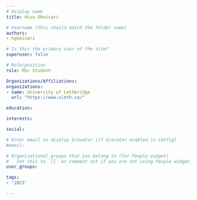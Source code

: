 ```yaml
---
# Display name
title: Hiva Gheisari

# Username (this should match the folder name)
authors:
- hgheisari

# Is this the primary user of the site?
superuser: false

# Role/position
role: MSc Student

Organizations/Affiliations:
organizations:
- name: University of Lethbridge
  url: "https://www.uleth.ca/"

education:

interests:

social:

# Enter email to display Gravatar (if Gravatar enabled in Config)
#email:

# Organizational groups that you belong to (for People widget)
#   Set this to `[]` or comment out if you are not using People widget.
user_groups:

tags:
- '2023'

---
```

